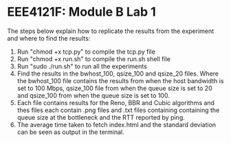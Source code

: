 # EEE4121F: Module B Lab 1
The steps below explain how to replicate the results from the experiment and where to find the results:

1. Run "chmod +x tcp.py" to compile the tcp.py file
2. Run "chmod +x run.sh" to compile the run.sh shell file
3. Run "sudo ./run.sh" to run all the experiments
4. Find the results in the bwhost_100, qsize_100 and qsize_20 files. Where the bwhost_100 file contains the results from when the host bandwidth is set to 100 Mbps, qsize_100 file from when the queue size is set to 20 and qsize_100 from when the queue size is set to 100.
5. Each file contains results for the Reno, BBR and Cubic algorithms and thes files each contain .png files and .txt files containing containing the queue size at the bottleneck and the RTT reported by ping.
6. The average time taken to fetch index.html and the standard deviation can be seen as output in the terminal.


